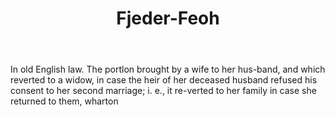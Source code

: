 ---
title: Fjeder-Feoh
letter: F
permalink: "/definitions/bld-fjeder-feoh.html"
body: In old English law. The portlon brought by a wife to her hus-band, and which
  reverted to a widow, in case the heir of her deceased husband refused his consent
  to her second marriage; i. e., it re-verted to her family in case she returned to
  them, wharton
published_at: '2018-07-07'
source: Black's Law Dictionary 2nd Ed (1910)
layout: post
---